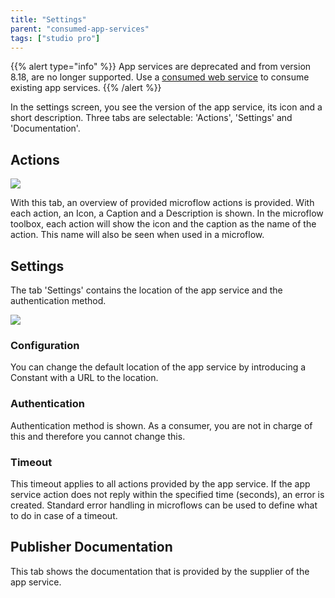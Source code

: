 ```yaml
---
title: "Settings"
parent: "consumed-app-services"
tags: ["studio pro"]
---
```


{{% alert type="info" %}}
App services are deprecated and from version 8.18, are no longer supported. Use a [consumed web service](consumed-web-services) to consume existing app services.
{{% /alert %}}

In the settings screen, you see the version of the app service, its icon and a short description. Three tabs are selectable: 'Actions', 'Settings' and 'Documentation'.

## Actions

![](attachments/16713705/16843901.png)

With this tab, an overview of provided microflow actions is provided. With each action, an Icon, a Caption and a Description is shown. In the microflow toolbox, each action will show the icon and the caption as the name of the action. This name will also be seen when used in a microflow.

## Settings

The tab 'Settings' contains the location of the app service and the authentication method.

![](attachments/16713705/16843897.png)

### Configuration

You can change the default location of the app service by introducing a Constant with a URL to the location.

### Authentication

Authentication method is shown. As a consumer, you are not in charge of this and therefore you cannot change this.

### Timeout

This timeout applies to all actions provided by the app service. If the app service action does not reply within the specified time (seconds), an error is created. Standard error handling in microflows can be used to define what to do in case of a timeout.

## Publisher Documentation

This tab shows the documentation that is provided by the supplier of the app service.
